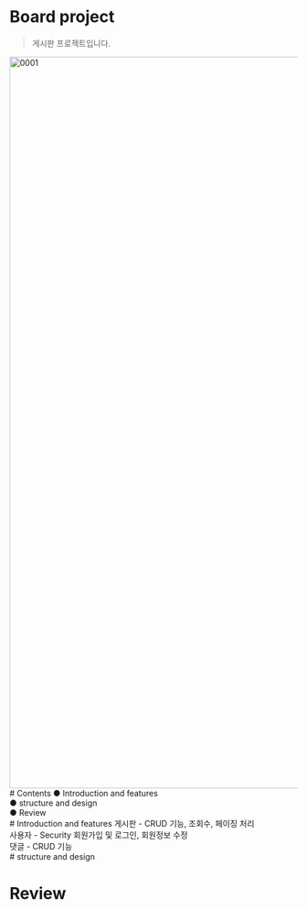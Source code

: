 # Board project
> 게시판 프로젝트입니다.
<img width="1280" alt="0001" src="https://user-images.githubusercontent.com/94505665/154907999-f3c0294e-365d-4d84-a767-f7fdd64bef43.png">
# Contents
● Introduction and features <br>
● structure and design <br>
● Review <br>
# Introduction and features
게시판 - CRUD 기능, 조회수, 페이징 처리<br>
사용자 - Security 회원가입 및 로그인, 회원정보 수정<br>
댓글 - CRUD 기능<br>
# structure and design

# Review
